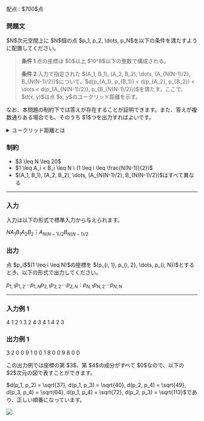 
<div>

<span>

<span>

<p>
配点 : $700$点
</p>

<div>

<section>

### **問題文**

<p>
$N$次元空間上に $N$個の点 $p_1, p_2, \dots, p_N$を以下の条件を満たすように配置してください。
</p>

<blockquote>

<p>

<strong>
条件 1
</strong>
点の座標は $0$以上 $10^8$以下の整数で構成される。
</p>

<p>

<strong>
条件 2
</strong>
入力で指定された $(A_1, B_1), (A_2, B_2), \dots, (A_{N(N-1)/2}, B_{N(N-1)/2})$について、$d(p_{A_1}, p_{B_1}) < d(p_{A_2}, p_{B_2}) < \dots < d(p_{A_{N(N-1)/2}}, p_{B_{N(N-1)/2}})$を満たす。ここで、$d(x, y)$は点 $x, y$のユークリッド距離を示す。
</p>

</blockquote>

<p>
なお、本問題の制約下では答えが存在することが証明できます。また、答えが複数通りある場合でも、そのうち $1$つを出力すればよいです。
</p>

<details>

<summary>
ユークリッド距離とは
</summary>
$n$次元空間上の点 $x, y$のユークリッド距離は、$x$の座標を $(x_1, x_2, \dots, x_n)$、$y$の座標を $(y_1, y_2, \dots, y_n)$として、$\sqrt{(x_1-y_1)^2 + (x_2-y_2)^2 + \dots + (x_n-y_n)^2}$と計算されます。

</details>

</section>

</div>

<div>

<section>

### **制約**

<ul>

<li>
$3 \leq N \leq 20$
</li>

<li>
$1 \leq A_i < B_i \leq N \ (1 \leq i \leq \frac{N(N-1)}{2})$
</li>

<li>
$(A_1, B_1), (A_2, B_2), \dots, (A_{N(N-1)/2}, B_{N(N-1)/2})$はすべて異なる
</li>

</ul>

</section>

</div>

---

<div>

<div>

<section>

### **入力**

<p>
入力は以下の形式で標準入力から与えられます。  
</p>

<div>

$N$$A_1$$B_1$$A_2$$B_2$$\vdots$$A_{N(N-1)/2}$$B_{N(N-1)/2}$
</div>

</section>

</div>

<div>

<section>

### **出力**

<p>
点 $p_i$$(1 \leq i \leq N)$の座標を $(p_{i, 1}, p_{i, 2}, \dots, p_{i, N})$とするとき、以下の形式で出力してください。
</p>

<div>

$p_{1, 1}$$p_{1, 2}$$\cdots$$p_{1, N}$$p_{2, 1}$$p_{2, 2}$$\cdots$$p_{2, N}$$\vdots$$p_{N, 1}$$p_{N, 2}$$\cdots$$p_{N, N}$
</div>

</section>

</div>

</div>

---

<div>

<section>

### **入力例 1**

<div>

4
1 2
1 3
2 4
3 4
1 4
2 3

</div>

</section>

</div>

<div>

<section>

### **出力例 1**

<div>

3 2 0 0
9 1 0 0
1 8 0 0
9 8 0 0

</div>

<p>
この出力例では座標の第 $3$、第 $4$の成分がすべて $0$なので、以下の $2$次元の図で表すことができます。
</p>

<p>
$d(p_1, p_2) = \sqrt{37}, d(p_1, p_3) = \sqrt{40}, d(p_2, p_4) = \sqrt{49}, d(p_3, p_4) = \sqrt{64}, d(p_1, p_4) = \sqrt{72}, d(p_2, p_3) = \sqrt{113}$であり、正しい順番になっています。
</p>

<div>

<img src="https://img.atcoder.jp/arc172/2df65ad4071e638a89d365f0aaecf25f.png">

</img>

<p>

</p>

</div>

</section>

</div>

</span>

</span>

</div>
